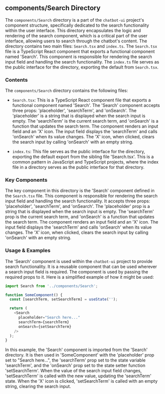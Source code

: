 
## components/Search Directory

The `components/Search` directory is a part of the `chatbot-ui` project's component structure, specifically dedicated to the search functionality within the user interface. This directory encapsulates the logic and rendering of the search component, which is a critical part of the user interface, allowing users to search through the chatbot's content. The directory contains two main files: `Search.tsx` and `index.ts`. The `Search.tsx` file is a TypeScript React component that exports a functional component named 'Search'. This component is responsible for rendering the search input field and handling the search functionality. The `index.ts` file serves as the public interface for the directory, exporting the default from `Search.tsx`.

### Contents

The `components/Search` directory contains the following files:

- `Search.tsx`: This is a TypeScript React component file that exports a functional component named 'Search'. The 'Search' component accepts three props: 'placeholder', 'searchTerm', and 'onSearch'. The 'placeholder' is a string that is displayed when the search input is empty. The 'searchTerm' is the current search term, and 'onSearch' is a function that updates the search term. The component renders an input field and an 'X' icon. The input field displays the 'searchTerm' and calls 'onSearch' when its value changes. The 'X' icon, when clicked, clears the search input by calling 'onSearch' with an empty string.

- `index.ts`: This file serves as the public interface for the directory, exporting the default export from the sibling file 'Search.tsx'. This is a common pattern in JavaScript and TypeScript projects, where the index file in a directory serves as the public interface for that directory.

### Key Components

The key component in this directory is the 'Search' component defined in the `Search.tsx` file. This component is responsible for rendering the search input field and handling the search functionality. It accepts three props: 'placeholder', 'searchTerm', and 'onSearch'. The 'placeholder' prop is a string that is displayed when the search input is empty. The 'searchTerm' prop is the current search term, and 'onSearch' is a function that updates the search term. The component renders an input field and an 'X' icon. The input field displays the 'searchTerm' and calls 'onSearch' when its value changes. The 'X' icon, when clicked, clears the search input by calling 'onSearch' with an empty string.

### Usage & Examples

The 'Search' component is used within the `chatbot-ui` project to provide search functionality. It is a reusable component that can be used wherever a search input field is required. The component is used by passing the required props to it. Here is a simplified example of how it might be used:

```typescript
import Search from '../components/Search';

function SomeComponent() {
  const [searchTerm, setSearchTerm] = useState('');

  return (
    <Search
      placeholder="Search here..."
      searchTerm={searchTerm}
      onSearch={setSearchTerm}
    />
  );
}
```

In this example, the 'Search' component is imported from the 'Search' directory. It is then used in 'SomeComponent' with the 'placeholder' prop set to "Search here...", the 'searchTerm' prop set to the state variable 'searchTerm', and the 'onSearch' prop set to the state setter function 'setSearchTerm'. When the value of the search input field changes, 'setSearchTerm' is called with the new value, updating the 'searchTerm' state. When the 'X' icon is clicked, 'setSearchTerm' is called with an empty string, clearing the search input.
